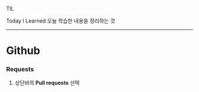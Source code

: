 TIL

Today I Learned
오늘 학습한 내용을 정리하는 것
***

Github
========
### Requests
1. 상단바의 **Pull requests** 선택
